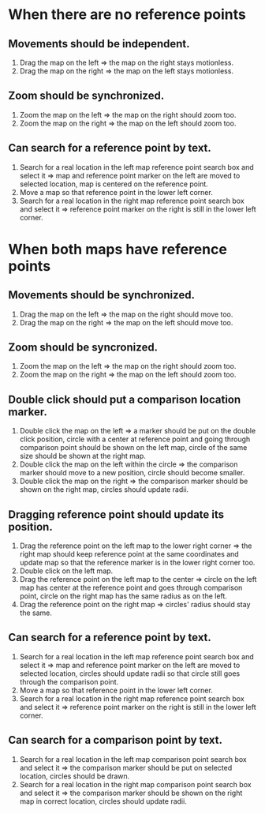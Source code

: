 # When there are no reference points

## Movements should be independent.
1. Drag the map on the left => the map on the right stays motionless.
2. Drag the map on the right => the map on the left stays motionless.

## Zoom should be synchronized.
1. Zoom the map on the left => the map on the right should zoom too.
2. Zoom the map on the right => the map on the left should zoom too.

## Can search for a reference point by text.
1. Search for a real location in the left map reference point search box and select it => map and reference point marker on the left are moved to selected location, map is centered on the reference point.
2. Move a map so that reference point in the lower left corner.
3. Search for a real location in the right map reference point search box and select it => reference point marker on the right is still in the lower left corner.

# When both maps have reference points

## Movements should be synchronized.
1. Drag the map on the left => the map on the right should move too.
2. Drag the map on the right => the map on the left should move too.

## Zoom should be syncronized.
1. Zoom the map on the left => the map on the right should zoom too.
2. Zoom the map on the right => the map on the left should zoom too.

## Double click should put a comparison location marker.
1. Double click the map on the left => a marker should be put on the double click position, circle with a center at reference point and going through comparison point should be shown on the left map, circle of the same size should be shown at the right map.
2. Double click the map on the left within the circle => the comparison marker should move to a new position, circle should become smaller.
3. Double click the map on the right => the comparison marker should be shown on the right map, circles should update radii.

## Dragging reference point should update its position.
1. Drag the reference point on the left map to the lower right corner => the right map should keep reference point at the same coordinates and update map so that the reference marker is in the lower right corner too.
2. Double click on the left map.
3. Drag the reference point on the left map to the center => circle on the left map has center at the reference point and goes through comparison point, circle on the right map has the same radius as on the left.
4. Drag the reference point on the right map => circles' radius should stay the same.

## Can search for a reference point by text.
1. Search for a real location in the left map reference point search box and select it => map and reference point marker on the left are moved to selected location, circles should update radii so that circle still goes through the comparison point.
2. Move a map so that reference point in the lower left corner.
3. Search for a real location in the right map reference point search box and select it => reference point marker on the right is still in the lower left corner.

## Can search for a comparison point by text.
1. Search for a real location in the left map comparison point search box and select it => the comparison marker should be put on selected location, circles should be drawn.
2. Search for a real location in the right map comparison point search box and select it => the comparison marker should be shown on the right map in correct location, circles should update radii.
